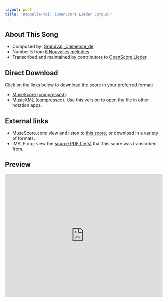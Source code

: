 ```yaml
---
layout: post
title: 'Rappelle-toi! (OpenScore Lieder Corpus)'
---
```


## About This Song

- Composed by: [Grandval,_Clémence_de](https://fourscoreandmore.org/openscore/lieder/Grandval,_Clémence_de)
- Number 5 from [6 Nouvelles mélodies](https://fourscoreandmore.org/openscore/lieder/Grandval,_Clémence_de/6_Nouvelles_mélodies)
- Transcribed and maintained by contributors to [OpenScore Lieder].

[OpenScore Lieder]: https://musescore.com/openscore-lieder-corpus

## Direct Download

Click on the links below to download the score in your preferred format:
- [MuseScore (compressed)](https://github.com/openscore/lieder/blob/main/scores/Grandval,_Clémence_de/6_Nouvelles_mélodies/5_Rappelle-toi!/lc6614760.mscz?raw=true).
- [MusicXML (compressed)](https://github.com/openscore/lieder/blob/main/scores/Grandval,_Clémence_de/6_Nouvelles_mélodies/5_Rappelle-toi!/lc6614760.mxl?raw=true). Use this version to open the file in other notation apps.

## External links

- MuseScore.com: view and listen to [this score][MuseScore], or download in a variety of formats.
- IMSLP.org: view the [source PDF file(s)][IMSLP] that this score was transcribed from.

[MuseScore]: https://musescore.com/score/6614760
[IMSLP]: https://imslp.org/wiki/Special:ReverseLookup/578230

## Preview

<iframe width="100%" height="394" src="https://musescore.com/openscore-lieder-corpus/scores/6614760/embed" frameborder="0" allowfullscreen allow="autoplay; fullscreen"></iframe>
